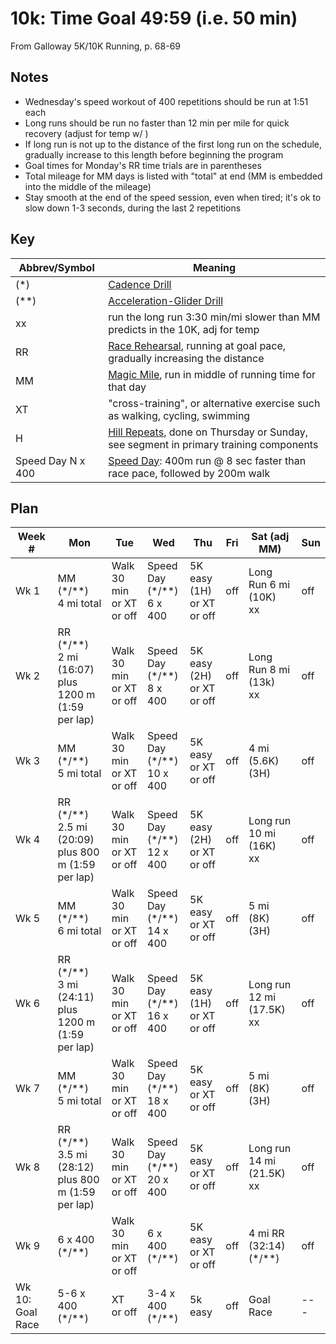 # 10k: Time Goal 49:59 (i.e. 50 min)

From Galloway 5K/10K Running, p. 68-69

## Notes
- Wednesday's speed workout of 400 repetitions should be run at 1:51 each
- Long runs should be run no faster than 12 min per mile for quick recovery (adjust for temp w/ )
- If long run is not up to the distance of the first long run on the schedule, gradually increase to this length before beginning the program
- Goal times for Monday's RR time trials are in parentheses
- Total mileage for MM days is listed with "total" at end (MM is embedded into the middle of the mileage)
- Stay smooth at the end of the speed session, even when tired; it's ok to slow down 1-3 seconds, during the last 2 repetitions

## Key

| Abbrev/Symbol | Meaning |
|---|---|
| (*) | [Cadence Drill](../drills/cadence_drill.md) |
| (**) | [Acceleration-Glider Drill](../drills/acceleration_glider_drill.md) |
| xx | run the long run 3:30 min/mi slower than MM predicts in the 10K, adj for temp |
| RR | [Race Rehearsal](../drills/race_rehearsal.md), running at goal pace, gradually increasing the distance |
| MM | [Magic Mile](../drills/magic_mile.md), run in middle of running time for that day |
| XT | "cross-training", or alternative exercise such as walking, cycling, swimming |
| H | [Hill Repeats](../drills/hill_repeats.md), done on Thursday or Sunday, see segment in primary training components |
| Speed Day N x 400 | [Speed Day](../drills/speed_day.md): 400m run @ 8 sec faster than race pace, followed by 200m walk |

## Plan

| Week # | Mon | Tue | Wed | Thu | Fri | Sat (adj MM) | Sun |
|---|---|---|---|---|---|---|---|
| Wk 1 | MM (\*/\*\*)<br>4 mi total | Walk 30 min<br>or XT<br>or off | Speed Day<br>(\*/\*\*)<br>6 x 400  | 5K easy (1H)<br>or XT<br>or off | off | Long Run 6 mi (10K)<br>xx | off |
| Wk 2 | RR (\*/\*\*)<br>2 mi (16:07)<br>plus 1200 m (1:59 per lap)  | Walk 30 min<br>or XT<br>or off | Speed Day<br>(\*/\*\*)<br>8 x 400  | 5K easy (2H)<br>or XT<br>or off | off | Long Run 8 mi (13k)<br>xx | off |
| Wk 3 | MM (\*/\*\*)<br>5 mi total | Walk 30 min<br>or XT<br>or off | Speed Day<br>(\*/\*\*)<br>10 x 400 | 5K easy<br>or XT<br>or off | off | 4 mi (5.6K)<br>(3H) | off |
| Wk 4 | RR (\*/\*\*)<br>2.5 mi (20:09)<br>plus 800 m (1:59 per lap) | Walk 30 min<br>or XT<br>or off | Speed Day<br>(\*/\*\*)<br>12 x 400 | 5K easy (2H)<br>or XT<br>or off | off | Long run 10 mi (16K)<br>xx | off |
| Wk 5 | MM (\*/\*\*)<br>6 mi total | Walk 30 min<br>or XT<br>or off | Speed Day<br>(\*/\*\*)<br>14 x 400 | 5K easy<br>or XT<br>or off | off | 5 mi (8K)<br>(3H) | off |
| Wk 6 | RR (\*/\*\*)<br>3 mi (24:11)<br>plus 1200 m (1:59 per lap)  | Walk 30 min<br>or XT<br>or off | Speed Day<br>(\*/\*\*)<br>16 x 400 | 5K easy (1H)<br>or XT<br>or off | off | Long run 12 mi (17.5K)<br>xx | off |
| Wk 7 | MM (\*/\*\*)<br>5 mi total | Walk 30 min<br>or XT<br>or off | Speed Day<br>(\*/\*\*)<br>18 x 400 | 5K easy<br>or XT<br>or off | off | 5 mi (8K)<br>(3H) | off |
| Wk 8 | RR (\*/\*\*)<br>3.5 mi (28:12)<br>plus 800 m (1:59 per lap) | Walk 30 min<br>or XT<br>or off | Speed Day<br>(\*/\*\*)<br>20 x 400 | 5K easy<br>or XT<br>or off | off | Long run 14 mi (21.5K)<br>xx | off |
| Wk 9 | 6 x 400<br>(\*/\*\*) | Walk 30 min<br>or XT<br>or off | 6 x 400<br>(\*/\*\*) | 5K easy<br>or XT<br>or off | off | 4 mi RR (32:14)<br>(\*/\*\*) | off |
| Wk 10: Goal Race | 5-6 x 400<br>(\*/\*\*) | XT<br>or off | 3-4 x 400<br>(\*/\*\*) | 5k easy | off | Goal Race | --- |
